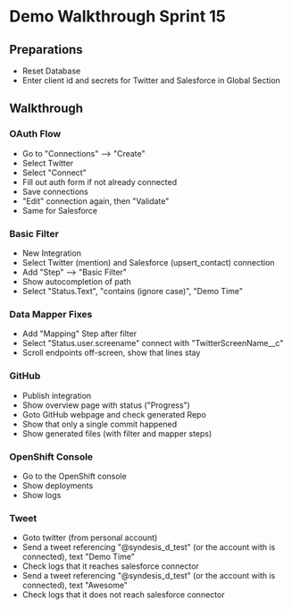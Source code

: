 # Demo Walkthrough Sprint 15

## Preparations

* Reset Database
* Enter client id and secrets for Twitter and Salesforce in Global Section

## Walkthrough

### OAuth Flow

* Go to "Connections" --> "Create"
* Select Twitter
* Select "Connect"
* Fill out auth form if not already connected
* Save connections
* "Edit" connection again, then "Validate"
* Same for Salesforce

### Basic Filter

* New Integration
* Select Twitter (mention) and Salesforce (upsert_contact) connection
* Add "Step" --> "Basic Filter"
* Show autocompletion of path
* Select "Status.Text", "contains (ignore case)", "Demo Time"

### Data Mapper Fixes

* Add "Mapping" Step after filter
* Select "Status.user.screename" connect with "TwitterScreenName__c"
* Scroll endpoints off-screen, show that lines stay

### GitHub 

* Publish integration
* Show overview page with status ("Progress")
* Goto GitHub webpage and check generated Repo
* Show that only a single commit happened
* Show generated files (with filter and mapper steps)

### OpenShift Console

* Go to the OpenShift console
* Show deployments
* Show logs

### Tweet

* Goto twitter (from personal account)
* Send a tweet referencing "@syndesis_d_test" (or the account with is connected), text "Demo Time"
* Check logs that it reaches salesforce connector
* Send a tweet referencing "@syndesis_d_test" (or the account with is connected), text "Awesome"
* Check logs that it does not reach salesforce connector
